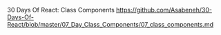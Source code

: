 30 Days Of React: Class Components
https://github.com/Asabeneh/30-Days-Of-React/blob/master/07_Day_Class_Components/07_class_components.md
